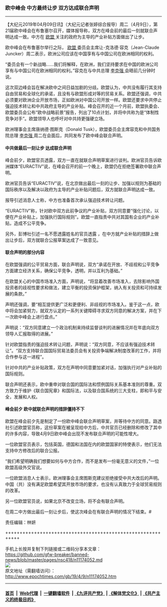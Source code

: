 ### 欧中峰会 中方最终让步 双方达成联合声明
------------------------

<p>
 【大纪元2019年04月09日讯】（大纪元记者张婷综合报导）周二（4月9日），第21届欧中峰会在布鲁塞尔召开，媒体报导称，双方在峰会前的最后一刻就联合声明达成一致。中方在
 <a href="http://www.epochtimes.com/gb/tag/%E6%AC%A7%E7%9B%9F.html">
  欧盟
 </a>
 关注的政府为主导的产业补贴方面做出了让步。
</p>
<p>
 欧中峰会在布鲁塞尔举行之际，
 <a href="http://www.epochtimes.com/gb/tag/%E6%AC%A7%E7%9B%9F.html">
  欧盟
 </a>
 委员会主席让-克洛德‧容克（Jean-Claude Juncker）周二表示，欧洲公司应该在中国享有与中国公司在欧洲相同的权利。
</p>
<p>
 “委员会有一个新战略……我们将解释，在欧洲，我们坚持要求在中国的欧洲公司享有与中国公司在欧洲相同的权利。”容克在与中共总理
 <a href="http://www.epochtimes.com/gb/tag/%E6%9D%8E%E5%85%8B%E5%BC%BA.html">
  李克强
 </a>
 会晤前几分钟时说。
</p>
<p>
 这次双边峰会旨在解决欧中之间日益加剧的分歧。欧盟认为，中共没有履行其支持自由贸易和全球化的承诺，且没有与欧盟形成对等的贸易关系。欧盟还强调，中共必须要对欧洲企业开放市场，正如欧洲对中国公司开放一样。欧盟还要求中共停止强迫技术转让和中共政府主导的产业补贴。峰会召开的近一个月前，欧盟执委会、欧盟委员会公布“欧中战略前景”报告，列出了10点计划，并将中共称为是“体制性竞争对手”。欧盟领导人也呼吁对中共持更强硬立场。
</p>
<p>
 欧洲理事会主席唐纳德·图斯克（Donald Tusk），欧盟委员会主席容克和中共国务院总理
 <a href="http://www.epochtimes.com/gb/tag/%E6%9D%8E%E5%85%8B%E5%BC%BA.html">
  李克强
 </a>
 周二在会面后，共同发布了欧中峰会联合声明。
</p>
<h4>
 中共做最后一刻让步 达成联合声明
</h4>
<p>
 峰会前夕，欧盟官员透露，双方一直在就联合声明草案进行谈判。欧洲官员告诉欧洲媒体“EURACTIV”说，在峰会召开的前一个晚上，欧盟仍在拒绝签署欧中联合声明。
</p>
<p>
 欧洲官员告诉“EURACTIV”说，在北京做出最后一刻的让步、加强以规则为基础的国际秩序以及解决以政府为主导的产业补贴问题后，双方就联合声明达成一致。
</p>
<p>
 报导引述消息人士称，中方也准备首次承认强迫技术转让问题。
</p>
<p>
 “EURACTIV”称，针对欧中双方此前争议的产业补贴，双方同意要“强化讨论，以便在产业补贴上，加强执行国际规则”。欧盟一直指责中共对其国有企业的产业补贴，造成不公平竞争。
</p>
<p>
 另外，彭博社引述一名不愿透露姓名的官员透露 ，在中方就产业补贴的措辞上做出让步后，双方就联合公报草案达成了一致意见。
</p>
<h4>
 联合声明的部分内容
</h4>
<p>
 在欧盟强调的公平贸易方面，联合声明说，双方“承诺在开放、不歧视和公平竞争方面建立经济关系，确保公平竞争，透明，并以互利为基础。”
</p>
<p>
 在欧盟关心的中国市场准入方面，声明说，“将显着改善市场准入，去除影响外国投资者的歧视性要求和做法，建立平衡的投资保护框架，纳入有关投资和可持续发展的条款。”
</p>
<p>
 声明还强调，要“相互提供更广泛和更便利、非歧视的市场准入。鉴于这一点，欧中将会加紧努力，就双方认定的一系列关键障碍寻求双方同意的解决方案，并在下一次欧中峰会上进行盘点。”
</p>
<p>
 声明说：“双方同意建立一个政治机制来持续监督谈判的进展情况并在年底向双方领导人汇报取得的进展。”
</p>
<p>
 针对欧盟指责的强迫技术转让问题，声明说：“双方同意，不应该有强迫技术转让”。“双方支持联合国国际贸易法委员会有关投资争端解决制度改革的工作，并将合作参与这一进程”。
</p>
<p>
 针对中共的产业补贴政策，双方在声明中同意要加紧对话，加强执行对产业补贴的国际规则。
</p>
<p>
 联合声明还表示，欧中重申对联合国的国际法和惯例国际关系基本准则的尊重。双方致力于维护《联合国宪章》和国际法，以及联合国系统的三大支柱，即和平与安全，发展和人权。
</p>
<h4>
 峰会前夕 欧中就联合声明的措辞僵持不下
</h4>
<p>
 欧盟在峰会前夕先是制定了一份欧中峰会联合声明草案，并等待中方的同意。路透社引述欧盟官员称，这份草案在被呈现给中方后，中共官员已经删除和修改了其中的许多内容，导致4月9日欧中峰会出现不发布联合声明的可能性增大。
</p>
<p>
 一位欧盟官员表示，包括英国，德国和法国在内的欧盟国家的特使表示，他们无法支持中方修改后的联合公报。
</p>
<p>
 “我们希望明确我们想要如何与中方合作，而不是发布一份毫无意义的文件，”一位欧盟高级外交官说。
</p>
<p>
 一位欧盟消息人士表示，欧洲理事会主席图斯克建议拒绝接受中共大改后的声明。中国（共）没有满足欧盟希望其开放市场的要求，也没有认真致力于全球贸易规则的改革。
</p>
<p>
 另一位欧盟官员说，如果北京不改变立场，将不会有联合声明。
</p>
<p>
 在周二中方做出最后一刻让步后，使这次峰会在有联合声明的情况下结束。#
</p>
<p>
 责任编辑：林妍
</p>

+++++++++++++++++++++++++++++++++++++++++++++++++++++++++++<br/><br/>
手机上长按并复制下列链接或二维码分享本文章：<br/>
https://github.com/gfw-breaker/banned-news/blob/master/pages/nsc418/n11174052.md <br/>
<a href='https://github.com/gfw-breaker/banned-news/blob/master/pages/nsc418/n11174052.md'><img src='https://github.com/gfw-breaker/banned-news/blob/master/pages/nsc418/n11174052.md.png'/></a> <br/>
原文地址（需翻墙访问）：http://www.epochtimes.com/gb/19/4/9/n11174052.htm


------------------------
#### [首页](https://github.com/gfw-breaker/banned-news/blob/master/README.md) &nbsp;|&nbsp; [Web代理](https://github.com/labour-camp/helloworld) &nbsp;|&nbsp; [一键翻墙软件](https://github.com/gfw-breaker/nogfw/blob/master/README.md) &nbsp;| [《九评共产党》](https://github.com/gfw-breaker/9ping.md/blob/master/README.md#九评之一评共产党是什么) | [《解体党文化》](https://github.com/gfw-breaker/jtdwh.md/blob/master/README.md) | [《共产主义的终极目的》](https://github.com/gfw-breaker/gczydzjmd.md/blob/master/README.md)

